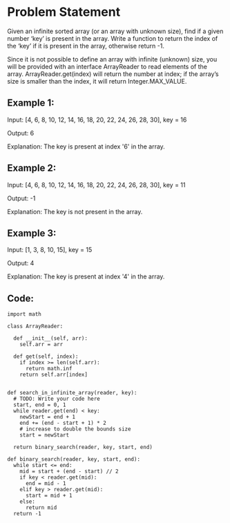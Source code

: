 # Problem Statement

Given an infinite sorted array (or an array with unknown size), find if a given number ‘key’ is present in the array. Write a function to return the index of the ‘key’ if it is present in the array, otherwise return -1.

Since it is not possible to define an array with infinite (unknown) size, you will be provided with an interface ArrayReader to read elements of the array. ArrayReader.get(index) will return the number at index; if the array’s size is smaller than the index, it will return Integer.MAX_VALUE.

## Example 1:

Input: [4, 6, 8, 10, 12, 14, 16, 18, 20, 22, 24, 26, 28, 30], key = 16

Output: 6

Explanation: The key is present at index '6' in the array.

## Example 2:

Input: [4, 6, 8, 10, 12, 14, 16, 18, 20, 22, 24, 26, 28, 30], key = 11

Output: -1

Explanation: The key is not present in the array.

## Example 3:

Input: [1, 3, 8, 10, 15], key = 15

Output: 4

Explanation: The key is present at index '4' in the array.

## Code:
```python3
import math

class ArrayReader:

  def __init__(self, arr):
    self.arr = arr

  def get(self, index):
    if index >= len(self.arr):
      return math.inf
    return self.arr[index]


def search_in_infinite_array(reader, key):
  # TODO: Write your code here  
  start, end = 0, 1
  while reader.get(end) < key:
    newStart = end + 1
    end += (end - start + 1) * 2
    # increase to double the bounds size
    start = newStart
    
  return binary_search(reader, key, start, end)
  
def binary_search(reader, key, start, end):
  while start <= end:
    mid = start + (end - start) // 2
    if key < reader.get(mid):
      end = mid - 1
    elif key > reader.get(mid):
      start = mid + 1
    else:
      return mid
  return -1
```

